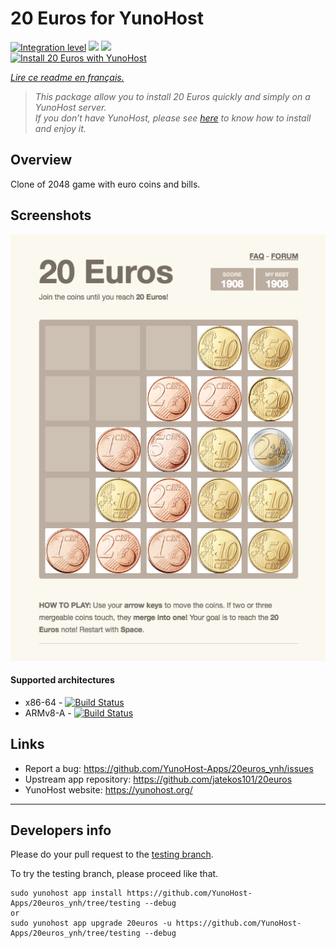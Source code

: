 # 20 Euros for YunoHost

[![Integration level](https://dash.yunohost.org/integration/20euros.svg)](https://dash.yunohost.org/appci/app/20euros) ![](https://ci-apps.yunohost.org/ci/badges/20euros.status.svg) ![](https://ci-apps.yunohost.org/ci/badges/20euros.maintain.svg)  
[![Install 20 Euros with YunoHost](https://install-app.yunohost.org/install-with-yunohost.svg)](https://install-app.yunohost.org/?app=20euros)

*[Lire ce readme en français.](./README_fr.md)*

> *This package allow you to install 20 Euros quickly and simply on a YunoHost server.  
If you don’t have YunoHost, please see [here](https://yunohost.org/#/install) to know how to install and enjoy it.*

## Overview

Clone of 2048 game with euro coins and bills.

## Screenshots

![](Screenshot-20euros.jpg)

#### Supported architectures

* x86-64 - [![Build Status](https://ci-apps.yunohost.org/ci/logs/20euros%20%28Apps%29.svg)](https://ci-apps.yunohost.org/ci/apps/20euros/)
* ARMv8-A - [![Build Status](https://ci-apps-arm.yunohost.org/ci/logs/20euros%20%28Apps%29.svg)](https://ci-apps-arm.yunohost.org/ci/apps/20euros/)

## Links

 * Report a bug: https://github.com/YunoHost-Apps/20euros_ynh/issues
 * Upstream app repository: https://github.com/jatekos101/20euros
 * YunoHost website: https://yunohost.org/

---

## Developers info

Please do your pull request to the [testing branch](https://github.com/YunoHost-Apps/20euros_ynh/tree/testing).

To try the testing branch, please proceed like that.
```
sudo yunohost app install https://github.com/YunoHost-Apps/20euros_ynh/tree/testing --debug
or
sudo yunohost app upgrade 20euros -u https://github.com/YunoHost-Apps/20euros_ynh/tree/testing --debug
```
